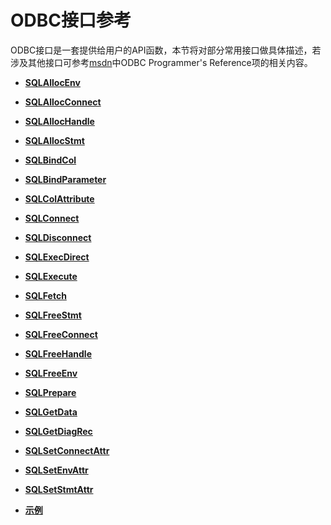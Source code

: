 # ODBC接口参考<a name="ZH-CN_TOPIC_0244721239"></a>

ODBC接口是一套提供给用户的API函数，本节将对部分常用接口做具体描述，若涉及其他接口可参考[msdn](https://docs.microsoft.com/zh-cn/sql/odbc/reference/odbc-programmer-s-reference?view=sql-server-ver15)中ODBC Programmer's Reference项的相关内容。

-   **[SQLAllocEnv](SQLAllocEnv.md)**  

-   **[SQLAllocConnect](SQLAllocConnect.md)**  

-   **[SQLAllocHandle](SQLAllocHandle.md)**  

-   **[SQLAllocStmt](SQLAllocStmt.md)**  

-   **[SQLBindCol](SQLBindCol.md)**  

-   **[SQLBindParameter](SQLBindParameter.md)**  

-   **[SQLColAttribute](SQLColAttribute.md)**  

-   **[SQLConnect](SQLConnect.md)**  

-   **[SQLDisconnect](SQLDisconnect.md)**  

-   **[SQLExecDirect](SQLExecDirect.md)**  

-   **[SQLExecute](SQLExecute.md)**  

-   **[SQLFetch](SQLFetch.md)**  

-   **[SQLFreeStmt](SQLFreeStmt.md)**  

-   **[SQLFreeConnect](SQLFreeConnect.md)**  

-   **[SQLFreeHandle](SQLFreeHandle.md)**  

-   **[SQLFreeEnv](SQLFreeEnv.md)**  

-   **[SQLPrepare](SQLPrepare.md)**  

-   **[SQLGetData](SQLGetData.md)**  

-   **[SQLGetDiagRec](SQLGetDiagRec.md)**  

-   **[SQLSetConnectAttr](SQLSetConnectAttr.md)**  

-   **[SQLSetEnvAttr](SQLSetEnvAttr.md)**  

-   **[SQLSetStmtAttr](SQLSetStmtAttr.md)**  

-   **[示例](示例-2.md)**  